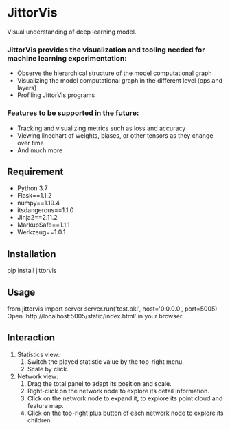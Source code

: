 # JittorVis

Visual understanding of deep learning model.

### JittorVis provides the visualization and tooling needed for machine learning experimentation:
* Observe the hierarchical structure of the model computational graph 
* Visualizing the model computational graph in the different level (ops and layers)
* Profiling JittorVis programs

### Features to be supported in the future:
* Tracking and visualizing metrics such as loss and accuracy
* Viewing linechart of weights, biases, or other tensors as they change over time
* And much more

## Requirement
* Python 3.7
* Flask==1.1.2
* numpy==1.19.4
* itsdangerous==1.1.0
* Jinja2==2.11.2
* MarkupSafe==1.1.1
* Werkzeug==1.0.1


## Installation
pip install jittorvis

## Usage
from jittorvis import server
server.run('test.pkl', host='0.0.0.0', port=5005)
Open 'http://localhost:5005/static/index.html' in your browser.

## Interaction
1. Statistics view:
    1) Switch the played statistic value by the top-right menu.
    2) Scale by click.
2. Network view:
    1) Drag the total panel to adapt its position and scale.
    2) Right-click on the network node to explore its detail information.
    3) Click on the network node to expand it, to explore its point cloud and feature map.
    4) Click on the top-right plus button of each network node to explore its children.
